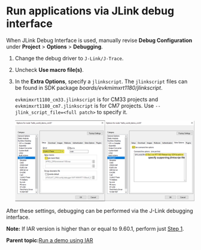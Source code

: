 # Run applications via JLink debug interface 

When JLink Debug Interface is used, manually revise **Debug Configuration** under **Project** \> **Options** \> **Debugging**.

1.  Change the debug driver to `J-Link/J-Trace`.

2.  Uncheck **Use macro file\(s\)**.

3.  In the **Extra Options**, specify a `jlinkscript`. The `jlinkscript` files can be found in SDK package *boards/evkmimxrt1180/jlinkscript*.

    `evkmimxrt1180_cm33.jlinkscript` is for CM33 projects and `evkmimxrt1180_cm7.jlinkscript` is for CM7 projects. Use `--jlink_script_file=<full patch>` to specify it.

    ![](../images/iar_JLink.png "IAR Debugging via JLink")


After these settings, debugging can be performed via the J-Link debugging interface.

**Note:** If IAR version is higher than or equal to 9.60.1, perform just [Step 1](#step1).

**Parent topic:**[Run a demo using IAR](../topics/run_a_demo_using_iar.md)

